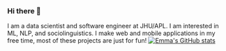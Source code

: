 ### Hi there 👋
I am a data scientist and software engineer at JHU/APL. I am interested in ML, NLP, and sociolinguistics. I make web and mobile applications in my free time, most of these projects are just for fun!
[![Emma's GitHub stats](https://github-readme-stats.vercel.app/api?username=erafkin)](https://github.com/anuraghazra/github-readme-stats)

<!--
**erafkin/erafkin** is a ✨ _special_ ✨ repository because its `README.md` (this file) appears on your GitHub profile.

Here are some ideas to get you started:

- 🔭 I’m currently working on ...
- 🌱 I’m currently learning ...
- 👯 I’m looking to collaborate on ...
- 🤔 I’m looking for help with ...
- 💬 Ask me about ...
- 📫 How to reach me: ...
- 😄 Pronouns: ...
- ⚡ Fun fact: ...
-->
